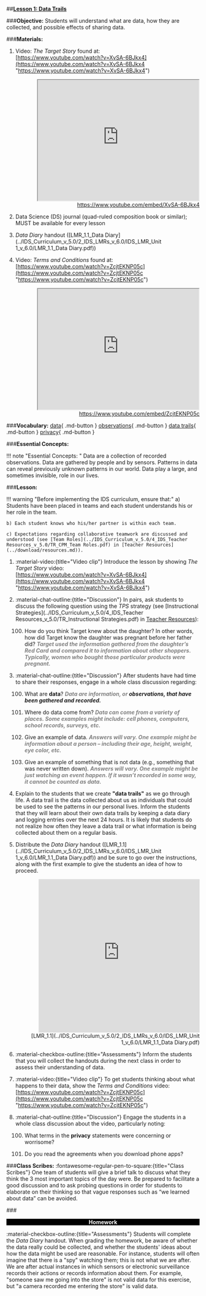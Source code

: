 ##**<u>Lesson 1: Data Trails</u>**

###**Objective:**
Students will understand what are data, how they are collected, and possible effects of sharing data.

###**Materials:**

1. Video: *The Target Story* found at:<br>
    [https://www.youtube.com/watch?v=XvSA-6BJkx4](https://www.youtube.com/watch?v=XvSA-6BJkx4 "https://www.youtube.com/watch?v=XvSA-6BJkx4")

    <div align="right"><iframe width="420" height="315"
    src="https://www.youtube.com/embed/XvSA-6BJkx4" allowfullscreen>
    </iframe><br><a href="https://www.youtube.com/embed/XvSA-6BJkx4">https://www.youtube.com/embed/XvSA-6BJkx4</a></div>

2. Data Science (DS) journal (quad-ruled composition book or similar); MUST be available for every
lesson

3. *Data Diary* handout ([LMR_1.1_Data Diary](../IDS_Curriculum_v_5.0/2_IDS_LMRs_v_6.0/IDS_LMR_Unit 1_v_6.0/LMR_1.1_Data Diary.pdf))

4. Video: *Terms and Conditions* found at:<br>
    [https://www.youtube.com/watch?v=ZcjtEKNP05c](https://www.youtube.com/watch?v=ZcjtEKNP05c "https://www.youtube.com/watch?v=ZcjtEKNP05c")

    <div align="right"><iframe width="420" height="315"
    src="https://www.youtube.com/embed/ZcjtEKNP05c" allowfullscreen>
    </iframe><br><a href="https://www.youtube.com/embed/ZcjtEKNP05c">https://www.youtube.com/embed/ZcjtEKNP05c</a></div>

###**Vocabulary:**
[data](../../vocabulary/unit1/#data "Data are information, or observations, that have been gathered and recorded"){ .md-button }
[observations](../../vocabulary/unit1/#observations "Data that have been gathered and recorded"){ .md-button }
[data trails](../../vocabulary/unit1/#data-trails "the data collected about us as individuals that could be used to see the patterns in our personal lives"){ .md-button }
[privacy](../../vocabulary/unit1/#privacy "the right of individuals to have control over how their personal information is collected and used"){ .md-button }


###**Essential Concepts:**

!!! note "Essential Concepts: "
    Data are a collection of recorded observations. Data are gathered by people and
    by sensors. Patterns in data can reveal previously unknown patterns in our world. Data play a large, and
    sometimes invisible, role in our lives.

###**Lesson:**

!!! warning "Before implementing the IDS curriculum, ensure that:"
    a) Students have been placed in teams and each student understands his or
    her role in the team.

    b) Each student knows who his/her partner is within each team.

    c) Expectations regarding collaborative teamwork are discussed and
    understood (see [Team Roles](../IDS_Curriculum_v_5.0/4_IDS_Teacher Resources_v_5.0/TR_CPM_Team Roles.pdf) in [Teacher Resources](../download/resources.md)).


1. :material-video:{title="Video clip"} Introduce the lesson by showing *The Target Story* video:<br>
    [https://www.youtube.com/watch?v=XvSA-6BJkx4](https://www.youtube.com/watch?v=XvSA-6BJkx4 "https://www.youtube.com/watch?v=XvSA-6BJkx4")

2. :material-chat-outline:{title="Discussion"} In pairs, ask students to discuss the following question using the *TPS* strategy (see [Instructional
Strategies](../IDS_Curriculum_v_5.0/4_IDS_Teacher Resources_v_5.0/TR_Instructional Strategies.pdf) in [Teacher Resources](../download/resources.md)):

    100. How do you think Target knew about the daughter? In other words, how did Target know
    the daughter was pregnant before her father did? <span style="color:grey">***Target used the information
    gathered from the daughter’s Red Card and compared it to information about other
    shoppers. Typically, women who bought those particular products were pregnant.***</span>

3. :material-chat-outline:{title="Discussion"} After students have had time to share their responses, engage in a whole class discussion
regarding:

    100. What are **data**? <span style="color:grey">***Data are information, or ***</span> ***observations***<span style="color:grey">***, that have been gathered and 
    recorded.***</span>

    100. Where do data come from? <span style="color:grey">***Data can come from a variety of places. Some examples
    might include: cell phones, computers, school records, surveys, etc.***</span>

    100. Give an example of data. <span style="color:grey">***Answers will vary. One example might be information
    about a person – including their age, height, weight, eye color, etc.***</span>

    100. Give an example of something that is not data (e.g., something that was never written
    down). <span style="color:grey">***Answers will vary. One example might be just watching an event happen. If
    it wasn’t recorded in some way, it cannot be counted as data.***</span>

4. Explain to the students that we create **"data trails"** as we go through life. A data trail is the data
collected about us as individuals that could be used to see the patterns in our personal lives.
Inform the students that they will learn about their own data trails by keeping a data diary and
logging entries over the next 24 hours. It is likely that students do not realize how often they leave a data trail or what information is being collected about them on a regular basis.

5. Distribute the *Data Diary* handout ([LMR_1.1](../IDS_Curriculum_v_5.0/2_IDS_LMRs_v_6.0/IDS_LMR_Unit 1_v_6.0/LMR_1.1_Data Diary.pdf)) and be sure to go over the instructions, along with
the first example to give the students an idea of how to proceed.  

    <div align="right"><iframe src="https://docs.google.com/viewerng/viewer?url=https://curriculum.idsucla.org/IDS_Curriculum_v_5.0/2_IDS_LMRs_v_6.0/IDS_LMR_Unit 1_v_6.0/LMR_1.1_Data Diary.pdf&embedded=true" style=" width:420px;height:400px;" frameborder="0"></iframe><br>[LMR_1.1](../IDS_Curriculum_v_5.0/2_IDS_LMRs_v_6.0/IDS_LMR_Unit 1_v_6.0/LMR_1.1_Data Diary.pdf)</div>  


6. :material-checkbox-outline:{title="Assessments"} Inform the students that you will collect the handouts during the next class in order to assess their
understanding of data.

7. :material-video:{title="Video clip"} To get students thinking about what happens to their data, show the *Terms and Conditions* video:<br>
    [https://www.youtube.com/watch?v=ZcjtEKNP05c](https://www.youtube.com/watch?v=ZcjtEKNP05c "https://www.youtube.com/watch?v=ZcjtEKNP05c")

8. :material-chat-outline:{title="Discussion"} Engage the students in a whole class discussion about the video, particularly noting:

    100. What terms in the **privacy** statements were concerning or worrisome?

    100. Do you read the agreements when you download phone apps?

###**Class Scribes:**
:fontawesome-regular-pen-to-square:{title="Class Scribes"} One team of students will give a brief talk to discuss what they think the 3 most important topics
of the day were. Be prepared to facilitate a good discussion and to ask probing questions in order
for students to elaborate on their thinking so that vague responses such as “we learned about
data” can be avoided.

###<p style="background: black; color: white; text-align: center;">**Homework**</p>
:material-checkbox-outline:{title="Assessments"} Students will complete the *Data Diary* handout. When grading the homework, be aware of
whether the data really could be collected, and whether the students' ideas about how the data
might be used are reasonable. For instance, students will often imagine that there is a "spy"
watching them; this is not what we are after. We are after actual instances in which sensors or
electronic surveillance records their actions or records information about them. For example,
"someone saw me going into the store" is not valid data for this exercise, but "a camera recorded
me entering the store" is valid data.
